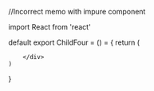 //Incorrect memo with impure component

import React from 'react'


default export ChildFour = () = {
    return (
        <div>

        </div>
    )
}
 
